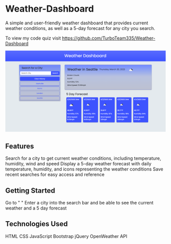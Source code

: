 # Weather-Dashboard

A simple and user-friendly weather dashboard that provides current weather conditions, as well as a 5-day forecast for any city you search.

To view my code quiz visit https://github.com/TurboTeam335/Weather-Dashboard

![portfolio demo](./assets/img/Screenshot%202023-03-30%20at%206.13.49%20PM.png)

## Features

Search for a city to get current weather conditions, including temperature, humidity, wind and speed
Display a 5-day weather forecast with daily temperature, humidity, and icons representing the weather conditions
Save recent searches for easy access and reference

## Getting Started

Go to " "
Enter a city into the search bar and be able to see the current weather and a 5 day forecast

## Technologies Used

HTML
CSS
JavaScript
Bootstrap
jQuery
OpenWeather API 